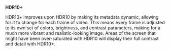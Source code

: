 <!-- markdownlint-disable MD041 MD036-->
**HDR10+**<br>

HDR10+ improves upon HDR10 by making its metadata dynamic, allowing for it to change for each frame of video. This means every frame is adjusted to its own set of colors, brightness, and contrast parameters, making for a much more vibrant and realistic-looking image. Areas of the screen that might have been over-saturated with HDR10 will display their full contrast and detail with HDR10+.
<!-- markdownlint-enable MD041 MD036-->
